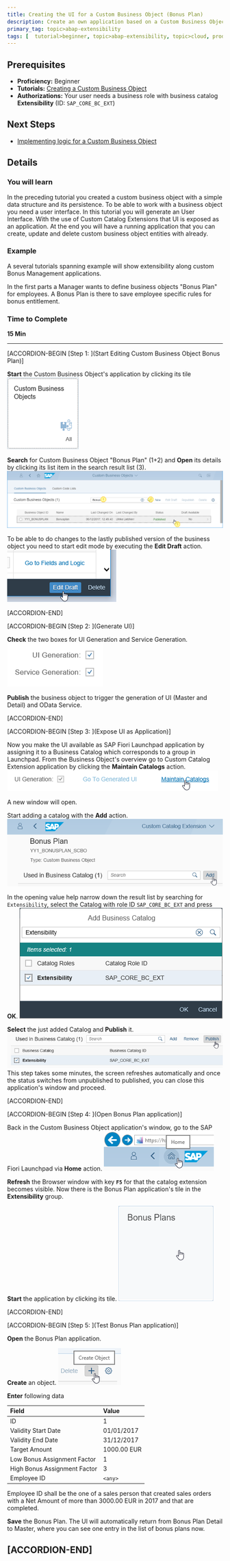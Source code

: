 ```yaml
---
title: Creating the UI for a Custom Business Object (Bonus Plan)
description: Create an own application based on a Custom Business Object and a Custom Catalog Extension
primary_tag: topic>abap-extensibility
tags: [  tutorial>beginner, topic>abap-extensibility, topic>cloud, products>sap-s-4hana ]
---
```


## Prerequisites  
 - **Proficiency:** Beginner
 - **Tutorials:** [Creating a Custom Business Object ](https://www.sap.com/developer/tutorials/abap-extensibility-cbo-create.html)
 - **Authorizations:** Your user needs a business role with business catalog **Extensibility** (ID: `SAP_CORE_BC_EXT`)


## Next Steps
  - [Implementing logic for a Custom Business Object](https://www.sap.com/developer/tutorials/abap-extensibility-cbo-logic.html)


## Details

### You will learn  

In the preceding tutorial you created a custom business object with a simple data structure and its persistence.
To be able to work with a business object you need a user interface. In this tutorial you will generate an User Interface.
With the use of Custom Catalog Extensions that UI is exposed as an application.
At the end you will have a running application that you can create, update and delete custom business object entities with already.

### Example

A several tutorials spanning example will show extensibility along custom Bonus Management applications.

In the first parts a Manager wants to define business objects "Bonus Plan" for employees. A Bonus Plan is there to save employee specific rules for bonus entitlement.

### Time to Complete
**15 Min**

---
[ACCORDION-BEGIN [Step 1: ](Start Editing Custom Business Object Bonus Plan)]

 **Start** the Custom Business Object's application by clicking its tile
![Custom Business Objects application tile](tile_CBO.png)

**Search** for Custom Business Object "Bonus Plan" (1+2) and **Open** its details by clicking its list item in the search result list (3).
![Open Custom Business Object from list](CBO_openFromList_decorated.png)

To be able to do changes to the lastly published version of the business object you need to start edit mode by executing the **Edit Draft** action.
![Press Edit Draft](CBO_editDraft.png)


[ACCORDION-END]

[ACCORDION-BEGIN [Step 2: ](Generate UI)]

**Check** the two boxes for UI Generation and Service Generation.
![Check UI and Service Generation](CBO_checkUiAndServiceGeneration.png)

**Publish** the business object to trigger the generation of UI (Master and Detail) and OData Service.


[ACCORDION-END]

[ACCORDION-BEGIN [Step 3: ](Expose UI as Application)]

Now you make the UI available as SAP Fiori Launchpad application by assigning it to a Business Catalog which corresponds to a group in Launchpad.
From the Business Object's overview go to Custom Catalog Extension application by clicking the **Maintain Catalogs** action.
![Maintain Custom Catalog Extension](CBO_maintainCCE.png)

A new window will open.

Start adding a catalog with the **Add** action.
![Add new Custom Catalog Extension](CCE_add.png)

In the opening value help narrow down the result list by searching for `Extensibility`, select the Catalog with role ID `SAP_CORE_BC_EXT` and press **OK**.
![Value Help for adding Custom Catalog Extension](CCE_addValueHelp.png)

**Select** the just added Catalog and **Publish** it.
![Publishing Custom Catalog Extension](CCE_publish.png)
This step takes some minutes, the screen refreshes automatically and once the status switches from unpublished to published, you can close this application's window and proceed.


[ACCORDION-END]

[ACCORDION-BEGIN [Step 4: ](Open Bonus Plan application)]

Back in the Custom Business Object application's window, go to the SAP Fiori Launchpad via **Home** action.
![Fiori Launchpad Home](LaunchpadHomeButton.png)

**Refresh** the Browser window with key **`F5`** for that the catalog extension becomes visible.
Now there is the Bonus Plan application's tile in the **Extensibility** group.

**Start** the application by clicking its tile.
![Bonus Plans application tile](tile_BonusPlans.png)


[ACCORDION-END]

[ACCORDION-BEGIN [Step 5: ](Test Bonus Plan application)]

**Open** the Bonus Plan application.

**Create** an object.
![Creating a Bonus Plan](UI_Test_createBonusPlan.png)

**Enter** following data

| Field | Value |
| :------------- | :--------------------------- |
| ID | 1 |
| Validity Start Date | 01/01/2017 |
| Validity End Date | 31/12/2017 |
| Target Amount | 1000.00 EUR |
| Low Bonus Assignment Factor | 1 |
| High Bonus Assignment Factor | 3 |
| Employee ID | `<any>` |

Employee ID <any> shall be the one of a sales person that created sales orders with a Net Amount of more than 3000.00 EUR in 2017 and that are completed.

**Save** the Bonus Plan. The UI will automatically return from Bonus Plan Detail to Master, where you can see one entry in the list of bonus plans now.


[ACCORDION-END]
---
